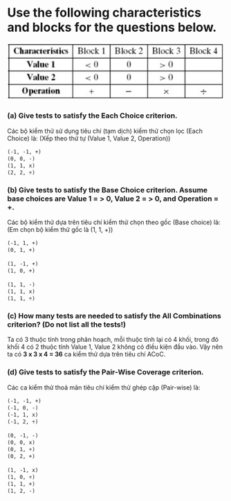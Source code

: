 # Use the following characteristics and blocks for the questions below.
![](Images/Annotation2020-09-29185318.png)

### (a) Give tests to satisfy the Each Choice criterion.

Các bộ kiểm thử sử dụng tiêu chí (tạm dịch) kiểm thử chọn lọc (Each Choice) là: (Xếp theo thứ tự (Value 1, Value 2, Operation))
```
(-1, -1, +)
(0, 0, -)
(1, 1, x)
(2, 2, ÷)
```
### (b) Give tests to satisfy the Base Choice criterion. Assume base choices are Value 1 = > 0, Value 2 = > 0, and Operation = +.
Các bộ kiểm thử dựa trên tiêu chí kiểm thử chọn theo gốc (Base choice) là: (Em chọn bộ kiểm thử gốc là (1, 1, +))
```
(-1, 1, +)
(0, 1, +)

(1, -1, +)
(1, 0, +)

(1, 1, -)
(1, 1, x)
(1, 1, ÷)
```

### (c) How many tests are needed to satisfy the All Combinations criterion? (Do not list all the tests!)
Ta có 3 thuộc tính trong phân hoạch, mỗi thuộc tính lại có 4 khối, trong đó khối 4 có 2 thuộc tính Value 1, Value 2 không có điều kiện đầu vào. Vậy nên ta có **3 x 3 x 4 = 36** ca kiểm thử dựa trên tiêu chí ACoC.

### (d) Give tests to satisfy the Pair-Wise Coverage criterion.
Các ca kiểm thử thoả mãn tiêu chí kiểm thử ghép cặp (Pair-wise) là: 
```
(-1, -1, +)
(-1, 0, -)
(-1, 1, x)
(-1, 2, ÷)

(0, -1, -)
(0, 0, x)
(0, 1, ÷)
(0, 2, +)

(1, -1, x)
(1, 0, ÷)
(1, 1, +)
(1, 2, -)
```
